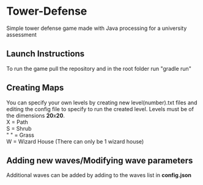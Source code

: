 # Tower-Defense
Simple tower defense game made with Java processing for a university assessment

## Launch Instructions
To run the game pull the repository and in the root folder run "gradle run"

## Creating Maps
You can specify your own levels by creating new level(number).txt files and editing the config file to specify to run the created level. Levels must be of the dimensions **20**x**20**.\
X = Path\
S = Shrub\
" " = Grass\
W = Wizard House (There can only be 1 wizard house)

## Adding new waves/Modifying wave parameters
Additional waves can be added by adding to the waves list in **config.json**
